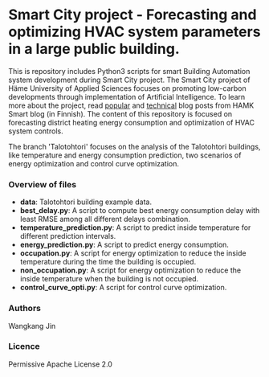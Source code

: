 # Smart City project - Forecasting and optimizing HVAC system parameters in a large public building.

This is repository includes Python3 scripts for smart Building Automation system development during Smart City project. The Smart City project of Häme University of Applied Sciences focuses on promoting low-carbon developments through implementation of Artificial Intelligence. To learn more about the project, read [popular](https://blog.hamk.fi/hamk-smart/koneoppiminen-alykkaissa-rakennuksissa/) and [technical](https://blog.hamk.fi/hamk-smart/alykaupunki-hanke-edistaa-tekoalyn-tuotteistamista-rakennuksissa/) blog posts from HAMK Smart blog (in Finnish). The content of this repository is focused on forecasting district heating energy consumption and optimization of HVAC system controls.

The branch  'Talotohtori' focuses on the analysis of the Talotohtori buildings, like temperature and energy consumption prediction, two scenarios of energy optimization and control curve optimization.

### Overview of files
* __data__: Talotohtori building example data.
* __best_delay.py__:  A script to compute best energy consumption delay with least RMSE among all different delays combination.
* __temperature_prediction.py__: A script to predict inside temperature for different prediction intervals.
* __energy_prediction.py__: A script to predict energy consumption.
* __occupation.py__: A script for energy optimization to reduce the inside temperature during the time the building is occupied.
* __non_occupation.py__: A script for energy optimization to reduce the inside temperature when the building is not occupied.
* __control_curve_opti.py__: A script for control curve optimization.

### Authors
Wangkang Jin

### Licence
Permissive Apache License 2.0
